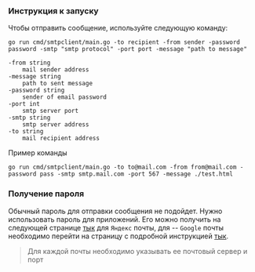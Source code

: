 ### Инструкция к запуску

Чтобы отправить сообщение, используйте следующую команду:

```shell
go run cmd/smtpclient/main.go -to recipient -from sender -password password -smtp "smtp protocol" -port port -message "path to message"

-from string
    mail sender address
-message string
    path to sent message
-password string
    sender of email password
-port int
    smtp server port
-smtp string
    smtp server address
-to string
    mail recipient address

```

Пример команды
```shell
go run cmd/smtpclient/main.go -to to@mail.com -from from@mail.com -password pass -smtp smtp.mail.com -port 567 -message ./test.html
```

### Получение пароля

Обычный пароль для отправки сообщения не подойдет. Нужно использовать пароль для приложений. Его можно получить на следующей странице [тык](https://id.yandex.ru/security/app-passwords) для `Яндекс` почты, для -- `Google` почты необходимо перейти на страницу с подробной инструкцией [тык](https://support.google.com/accounts/answer/185833?hl=ru).

> Для каждой почты необходимо указывать ее почтовый сервер и порт
